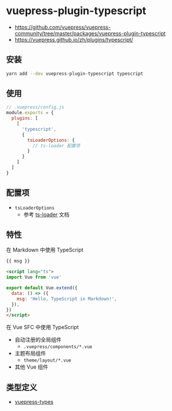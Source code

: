 # vuepress-plugin-typescript

- <https://github.com/vuepress/vuepress-community/tree/master/packages/vuepress-plugin-typescript>
- <https://vuepress.github.io/zh/plugins/typescript/>

## 安装

```sh
yarn add --dev vuepress-plugin-typescript typescript
```

## 使用

```js
// .vuepress/config.js
module.exports = {
  plugins: [
    [
      'typescript',
      {
        tsLoaderOptions: {
          // ts-loader 配置项
        }
      }
    ]
  ]
}
```

## 配置项

- `tsLoaderOptions`
  - 参考 [ts-loader] 文档


[ts-loader]: <https://github.com/TypeStrong/ts-loader#loader-options>


## 特性

在 Markdown 中使用 TypeScript

```md
{{ msg }}

<script lang="ts">
import Vue from 'vue'

export default Vue.extend({
  data: () => ({
    msg: 'Hello, TypeScript in Markdown!',
  }),
})
</script>
```

在 Vue SFC 中使用 TypeScript

- 自动注册的全局组件
  - `.vuepress/components/*.vue`
- 主题布局组件
  - `theme/layout/*.vue`
- 其他 Vue 组件


## 类型定义

- [vuepress-types](https://vuepress.github.io/zh/tools/types/)
